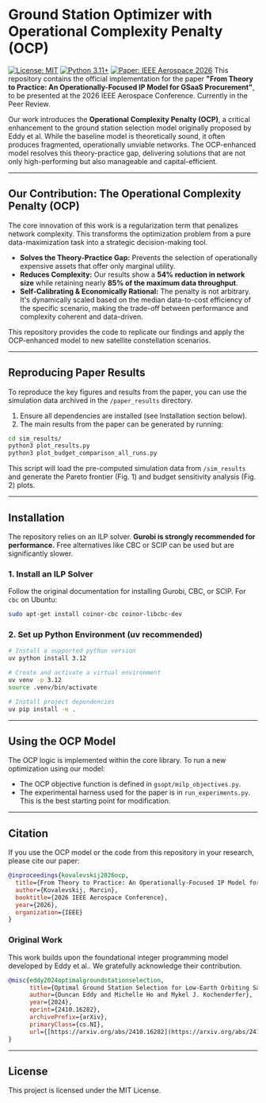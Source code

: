 # Ground Station Optimizer with Operational Complexity Penalty (OCP)

[![License: MIT](https://img.shields.io/badge/License-MIT-yellow.svg)](https://opensource.org/licenses/MIT)
[![Python 3.11+](https://img.shields.io/badge/python-3.11+-blue.svg)](https://www.python.org/downloads/release/python-3110/)
[![Paper: IEEE Aerospace 2026](https://img.shields.io/badge/Paper-IEEEAero_2026-B31B1B.svg)](https://github.com/MaxAurelius/ground-station-optimizer) This repository contains the official implementation for the paper **"From Theory to Practice: An Operationally-Focused IP Model for GSaaS Procurement"**, to be presented at the 2026 IEEE Aerospace Conference. Currently in the Peer Review.

Our work introduces the **Operational Complexity Penalty (OCP)**, a critical enhancement to the ground station selection model originally proposed by Eddy et al. While the baseline model is theoretically sound, it often produces fragmented, operationally unviable networks. The OCP-enhanced model resolves this theory-practice gap, delivering solutions that are not only high-performing but also manageable and capital-efficient.

---

## Our Contribution: The Operational Complexity Penalty (OCP)

The core innovation of this work is a regularization term that penalizes network complexity. This transforms the optimization problem from a pure data-maximization task into a strategic decision-making tool.

* **Solves the Theory-Practice Gap:** Prevents the selection of operationally expensive assets that offer only marginal utility.
* **Reduces Complexity:** Our results show a **54% reduction in network size** while retaining nearly **85% of the maximum data throughput**.
* **Self-Calibrating & Economically Rational:** The penalty is not arbitrary. It's dynamically scaled based on the median data-to-cost efficiency of the specific scenario, making the trade-off between performance and complexity coherent and data-driven.

This repository provides the code to replicate our findings and apply the OCP-enhanced model to new satellite constellation scenarios.

---

## Reproducing Paper Results

To reproduce the key figures and results from the paper, you can use the simulation data archived in the `/paper_results` directory.

1.  Ensure all dependencies are installed (see Installation section below).
2.  The main results from the paper can be generated by running:

```bash
cd sim_results/
python3 plot_results.py
python3 plot_budget_comparison_all_runs.py
````

This script will load the pre-computed simulation data from `/sim_results` and generate the Pareto frontier (Fig. 1) and budget sensitivity analysis (Fig. 2) plots.

-----

## Installation

The repository relies on an ILP solver. **Gurobi is strongly recommended for performance.** Free alternatives like CBC or SCIP can be used but are significantly slower.

### 1\. Install an ILP Solver

Follow the original documentation for installing Gurobi, CBC, or SCIP. For `cbc` on Ubuntu:

```bash
sudo apt-get install coinor-cbc coinor-libcbc-dev
```

### 2\. Set up Python Environment (uv recommended)

```bash
# Install a supported python version
uv python install 3.12

# Create and activate a virtual environment
uv venv -p 3.12
source .venv/bin/activate

# Install project dependencies
uv pip install -e .
```

-----

## Using the OCP Model

The OCP logic is implemented within the core library. To run a new optimization using our model:

  * The OCP objective function is defined in `gsopt/milp_objectives.py`.
  * The experimental harness used for the paper is in `run_experiments.py`. This is the best starting point for modification.

-----

## Citation

If you use the OCP model or the code from this repository in your research, please cite our paper:

```bibtex
@inproceedings{kovalevskij2026ocp,
  title={From Theory to Practice: An Operationally-Focused IP Model for GSaaS Procurement},
  author={Kovalevskij, Marcin},
  booktitle={2026 IEEE Aerospace Conference},
  year={2026},
  organization={IEEE}
}
```

### Original Work

This work builds upon the foundational integer programming model developed by Eddy et al.. We gratefully acknowledge their contribution.

```bibtex
@misc{eddy2024optimalgroundstationselection,
      title={Optimal Ground Station Selection for Low-Earth Orbiting Satellites}, 
      author={Duncan Eddy and Michelle Ho and Mykel J. Kochenderfer},
      year={2024},
      eprint={2410.16282},
      archivePrefix={arXiv},
      primaryClass={cs.NI},
      url={[https://arxiv.org/abs/2410.16282](https://arxiv.org/abs/2410.16282)}, 
}
```

-----

## License

This project is licensed under the MIT License.

```
```